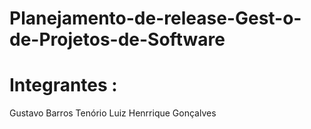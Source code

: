 # Planejamento-de-release-Gest-o-de-Projetos-de-Software

# Integrantes :
Gustavo Barros Tenório
Luiz Henrrique Gonçalves
